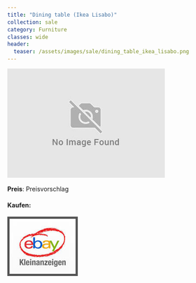 ```yaml
---
title: "Dining table (Ikea Lisabo)"
collection: sale
category: Furniture
classes: wide
header: 
  teaser: /assets/images/sale/dining_table_ikea_lisabo.png
---
```




<a href="">
  <img src="/assets/images/sale/dining_table_ikea_lisabo.png" alt="Dining table (Ikea Lisabo)">
</a>

**Preis**: Preisvorschlag


#### Kaufen:
<a href="">
  <img src="/assets/images/ebay.png" alt="Ebay Kleinanzeigen" style="border: 5px solid #555">
</a>

